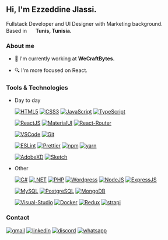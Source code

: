 <h2>Hi, I'm Ezzeddine Jlassi.</h2>
<p> Fullstack Developer and UI Designer with Marketing background.<br/>Based in <img src="https://cdn-icons-png.flaticon.com/512/6176/6176836.png" height="16" width="16"/> <b>Tunis, Tunisia.</b></p>
<h3>About me </h3>

- <p>💼 I'm currently working at <b>WeCraftBytes.</b></p>
- <p>🔍 I'm more focused on React.</p>

<h3>Tools & Technologies</h3>

- Day to day
  
    [![HTML5](https://img.shields.io/badge/HTML5-E34F26?style=for-the-badge&logo=html5&logoColor=white)](https://html.com/html5/) 
[![CSS3](https://img.shields.io/badge/CSS3-1572B6?style=for-the-badge&logo=css3&logoColor=white)](https://www.w3schools.com/css/) 
[![JavaScript](https://img.shields.io/badge/JavaScript-323330?style=for-the-badge&logo=javascript&logoColor=F7DF1E)](https://www.javascript.com/) 
[![TypeScript](https://img.shields.io/badge/TypeScript-007ACC?style=for-the-badge&logo=typescript&logoColor=white)](https://www.typescriptlang.org/)

    [![ReactJS](https://img.shields.io/badge/React-20232A?style=for-the-badge&logo=react&logoColor=61DAFB)](https://reactjs.org/)
    [![MaterialUI](https://img.shields.io/badge/Material--UI-0081CB?style=for-the-badge&logo=material-ui&logoColor=white)](https://mui.com/)
    [![React-Router](https://img.shields.io/badge/React_Router-CA4245?style=for-the-badge&logo=react-router&logoColor=white)](https://reactrouter.com/en/main)

    [![VSCode](https://img.shields.io/badge/Visual_Studio_Code-0078D4?style=for-the-badge&logo=visual%20studio%20code&logoColor=white)](https://code.visualstudio.com/)
[![Git](https://img.shields.io/badge/GIT-E44C30?style=for-the-badge&logo=git&logoColor=white)](https://git-scm.com/)

    [![ESLint](https://img.shields.io/badge/eslint-3A33D1?style=for-the-badge&logo=eslint&logoColor=white)](https://eslint.org/)
[![Prettier](https://img.shields.io/badge/prettier-1A2C34?style=for-the-badge&logo=prettier&logoColor=F7BA3E)](https://prettier.io/)
[![npm](https://img.shields.io/badge/npm-f2f2f2?style=for-the-badge&logo=npm)](https://www.npmjs.com/)
[![yarn](https://img.shields.io/badge/yarn-72B1CC?style=for-the-badge&logo=yarn)](https://yarnpkg.com/)

    [![AdobeXD](https://img.shields.io/badge/Adobe%20XD-470137?style=for-the-badge&logo=Adobe%20XD&logoColor=#FF61F6)](https://www.adobe.com/)
[![Sketch](https://img.shields.io/badge/Sketch-FFB387?style=for-the-badge&logo=sketch&logoColor=black)](https://www.sketch.com/)
- Other
  
 
 
    [![C#](https://img.shields.io/badge/C%23-239120?style=for-the-badge&logo=c-sharp&logoColor=white)](https://learn.microsoft.com/en-us/dotnet/csharp/) 
[![.NET](https://img.shields.io/badge/.NET-5C2D91?style=for-the-badge&logo=.net&logoColor=white)](https://dotnet.microsoft.com/en-us/)
[![PHP](https://img.shields.io/badge/PHP-777BB4?style=for-the-badge&logo=php&logoColor=white)](https://www.php.net/)
[![Wordpress](https://img.shields.io/badge/Wordpress-21759B?style=for-the-badge&logo=wordpress&logoColor=white)](https://wordpress.com/)
[![NodeJS](https://img.shields.io/badge/Node.js-43853D?style=for-the-badge&logo=node.js&logoColor=white)](https://nodejs.org/en/)
[![ExpressJS](https://img.shields.io/badge/Express.js-404D59?style=for-the-badge)](https://expressjs.com/)

    [![MySQL](https://img.shields.io/badge/MySQL-005C84?style=for-the-badge&logo=mysql&logoColor=white)](https://www.mysql.com/)
[![PostgreSQL](https://img.shields.io/badge/PostgreSQL-316192?style=for-the-badge&logo=postgresql&logoColor=white)](https://www.postgresql.org/)
[![MongoDB](https://img.shields.io/badge/-MongoDB-47A248?style=for-the-badge&logo=MongoDB&logoColor=ffffff)](https://www.mongodb.com/)

    [![Visual-Studio](https://img.shields.io/badge/Visual_Studio-5C2D91?style=for-the-badge&logo=visual%20studio&logoColor=white)](https://www.mongodb.com/)
[![Docker](https://img.shields.io/badge/-Docker-2496ED?style=for-the-badge&logo=docker&logoColor=ffffff)](https://www.docker.com/)
[![Redux](https://img.shields.io/badge/Redux-593D88?style=for-the-badge&logo=redux&logoColor=white)](https://redux.js.org/)
[![strapi](https://img.shields.io/badge/strapi-4945ff?style=for-the-badge&logo=strapi&logoColor=white)](https://strapi.io/)


<h3>Contact</h3>


[![gmail](https://img.shields.io/badge/Gmail-red?style=for-the-badge&logo=Gmail&logoColor=white)](mailto:jlassiezzeddine@gmail.com)
[![linkedin](https://img.shields.io/badge/LinkedIn-0077B5?style=for-the-badge&logo=linkedin&logoColor=white)](https://www.linkedin.com/in/ezz-dee-ne/)
[![discord](https://img.shields.io/badge/Discord-6e84d3?style=for-the-badge&logo=Discord&logoColor=white)](https://discordapp.com/users/ezdeen#5391)
[![whatsapp](https://img.shields.io/badge/whatsapp-00a884?style=for-the-badge&logo=Whatsapp&logoColor=white)](https://wa.me/0021629850696)




<!--
 <h3>Where to find me </h3>

 [![instagram](https://img.shields.io/badge/Instagram-e74a5c?style=for-the-badge&logo=Instagram&logoColor=white)](https://www.instagram.com/jlassi.ezzeddine/) [![github](https://img.shields.io/badge/GitHub-000000?style=for-the-badge&logo=GitHub&logoColor=white)](https://github.com/Jlassiezzeddine)
-->

